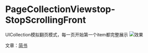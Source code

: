 # PageCollectionViewstop-StopScrollingFront
UICollection模拟翻页模式，每一页开始第一个item都完整展示
![效果](https://github.com/CLuRoad/PageCollectionViewstop-StopScrollingFront/blob/master/screenshot/final_result%20.GIF?raw=true)
    
文章：[简书](https://www.jianshu.com/p/0789c1a0aa49)
    
